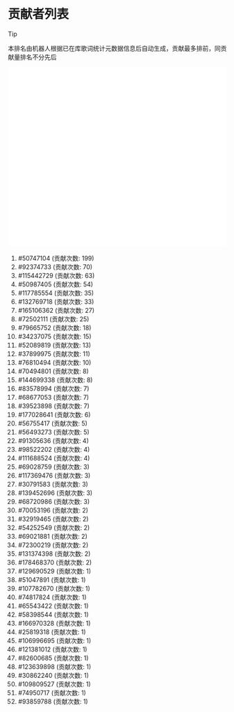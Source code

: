 # 贡献者列表

> [!TIP]
> 本排名由机器人根据已在库歌词统计元数据信息后自动生成，贡献最多排前，同贡献量排名不分先后

![贡献者头像画廊](./CONTRIBUTORS.svg)

1. #50747104 (贡献次数: 199)
2. #92374733 (贡献次数: 70)
3. #115442729 (贡献次数: 63)
4. #50987405 (贡献次数: 54)
5. #117785554 (贡献次数: 35)
6. #132769718 (贡献次数: 33)
7. #165106362 (贡献次数: 27)
8. #72502111 (贡献次数: 25)
9. #79665752 (贡献次数: 18)
10. #34237075 (贡献次数: 15)
11. #52089819 (贡献次数: 13)
12. #37899975 (贡献次数: 11)
13. #76810494 (贡献次数: 10)
14. #70494801 (贡献次数: 8)
15. #144699338 (贡献次数: 8)
16. #83578994 (贡献次数: 7)
17. #68677053 (贡献次数: 7)
18. #39523898 (贡献次数: 7)
19. #177028641 (贡献次数: 6)
20. #56755417 (贡献次数: 5)
21. #56493273 (贡献次数: 5)
22. #91305636 (贡献次数: 4)
23. #98522202 (贡献次数: 4)
24. #111688524 (贡献次数: 4)
25. #69028759 (贡献次数: 3)
26. #117369476 (贡献次数: 3)
27. #30791583 (贡献次数: 3)
28. #139452696 (贡献次数: 3)
29. #68720986 (贡献次数: 3)
30. #70053196 (贡献次数: 2)
31. #32919465 (贡献次数: 2)
32. #54252549 (贡献次数: 2)
33. #69021881 (贡献次数: 2)
34. #72300219 (贡献次数: 2)
35. #131374398 (贡献次数: 2)
36. #178468370 (贡献次数: 2)
37. #129690529 (贡献次数: 1)
38. #51047891 (贡献次数: 1)
39. #107782670 (贡献次数: 1)
40. #74817824 (贡献次数: 1)
41. #65543422 (贡献次数: 1)
42. #58398544 (贡献次数: 1)
43. #166970328 (贡献次数: 1)
44. #25819318 (贡献次数: 1)
45. #106996695 (贡献次数: 1)
46. #121381012 (贡献次数: 1)
47. #82600685 (贡献次数: 1)
48. #123639898 (贡献次数: 1)
49. #30862240 (贡献次数: 1)
50. #109809527 (贡献次数: 1)
51. #74950717 (贡献次数: 1)
52. #93859788 (贡献次数: 1)
